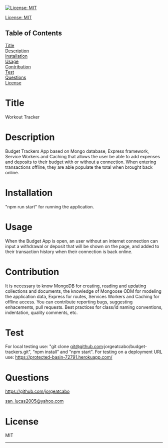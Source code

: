 
[![License: MIT](https://img.shields.io/badge/License-MIT-yellow.svg)](https://opensource.org/licenses/MIT)

[License: MIT](https://opensource.org/licenses/MIT)

## Table of Contents
  
[Title](#Title)  
[Description](#Description)  
[Installation](#Installation)  
[Usage](#Usage)  
[Contribution](#Contribution)  
[Test](#Test)  
[Questions](#Questions)    
[License](#License)    
# Title
Workout Tracker

# Description
Budget Trackers App based on Mongo database, Express framework, Service Workers and Caching that allows the user be able to add expenses and deposits to their budget with or without a connection. When entering transactions offline, they are able populate the total when brought back online.

# Installation
"npm run start" for running the application.

# Usage
When the Budget App is open, an user without an internet connection can input a withdrawal or deposit that will be shown on the page, and added to their transaction history when their connection is back online.



# Contribution
It is necessary to know MongoDB for creating, reading and updating collections and documents, the knowledge of Mongoose ODM for modeling the application data, Express for routes, Services Workers and Caching for offline access. You can contribute reporting bugs, suggesting enhacements, pull requests. Best practices for class/id naming conventions, indentation, quality comments, etc.

# Test
For local testing use: "git clone git@github.com:jorgeatcabo/budget-trackers.git", “npm install” and "npm start". For testing on a deployment URL use: https://protected-basin-72791.herokuapp.com/

# Questions
https://github.com/jorgeatcabo

san_lucas2005@yahoo.com

# License
MIT

----
